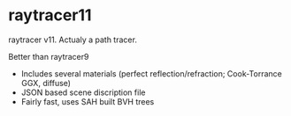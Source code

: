 raytracer11
===========

raytracer v11. Actualy a path tracer.

Better than raytracer9

- Includes several materials (perfect reflection/refraction; Cook-Torrance GGX, diffuse)
- JSON based scene discription file
- Fairly fast, uses SAH built BVH trees
